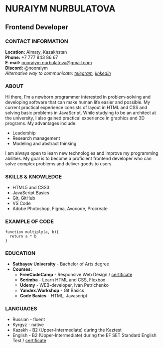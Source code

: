 # NURAIYM NURBULATOVA

## Frontend Developer

### CONTACT INFORMATION
**Location:** Almaty, Kazakhstan  
**Phone:** +7 777 843 86 67  
**E-mail:** nooraiym.nurbulatova@gmail.com  
**Discord:** @nooraiym  
*Alternative way to communicate: [telegram](https://t.me/NuraErkin), [linkedin](https://www.linkedin.com/in/nurayim-erkinbek-kyzy/)*  

### ABOUT
Hi there, I'm a newborn programmer interested in problem-solving and developing software that can make human life easier and possible.
My current practical experience consists of layout in HTML and CSS and solving basic problems in JavaScript. While studying to be an architect at the university, I also gained practical experience in graphics and 3D programs. My advantages include:

* Leadership
* Research management
* Modeling and abstract thinking

I am always open to learn new technologies and improve my programming abilities. My goal is to become a proficient frontend developer who can solve complex problems and deliver goods to users.

### SKILLS & KNOWLEDGE
* HTML5 and CSS3
* JavaScript Basics
* Git, GitHub
* VS Code
* Adobe Photoshop, Figma, Avocode, Procreate

### EXAMPLE OF CODE
```
function multiply(a, b){
  return a * b
}
```

### EDUCATION
* **Satbayev University** - Bachelor of Arts degree
* **Courses:**
    * **FreeCodeCamp** - Responsive Web Design / [certificate](https://www.freecodecamp.org/certification/nooraiym/responsive-web-design)
    * **Scrimba** - Learn HTML and CSS, Flexbox
    * **Udemy** - WEB-developer, Ivan Petrichenko
    * **Yandex.Workshop** - Git Basics
    * **Code Basics** - HTML, Javascript

### LANGUAGES
* Russian - fluent
* Kyrgyz - native
* Kazakh - B2 (Upper-Intermediate) during the Kaztest
* English - B2 (Upper-Intermediate) during the EF SET Standard English Test / [certificate](https://www.efset.org/cert/EqMfhU)